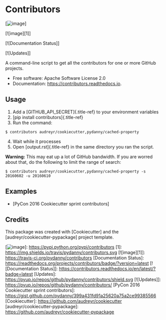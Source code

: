 Contributors
============

[![image]]

[![image][1]]

[![Documentation Status]]

[![Updates]]

A command-line script to get all the contributors for one or more GitHub
projects.

-   Free software: Apache Software License 2.0
-   Documentation: <https://contributors.readthedocs.io>.

Usage
-----

1.  Add a [GITHUB\_API\_SECRET]{.title-ref} to your environment
    variables
2.  [pip install contributors]{.title-ref}
3.  Run the command:

``` {.bash}
$ contributors audreyr/cookiecutter,pydanny/cached-property
```

4.  Wait while it processes
5.  Open [output.rst]{.title-ref} in the same directory you ran the
    script.

**Warning:** This may eat up a lot of GitHub bandwidth. If you are
worred about that, do the following to limit the range of search:

``` {.bash}
$ contributors audreyr/cookiecutter,pydanny/cached-property -s 20160602 -u 20160610
```

Examples
--------

-   [PyCon 2016 Cookiecutter sprint contributors]

Credits
-------

This package was created with [Cookiecutter] and the
[audreyr/cookiecutter-pypackage] project template.

  [image]: https://img.shields.io/pypi/v/contributors.svg
  [![image]]: https://pypi.python.org/pypi/contributors
  [1]: https://img.shields.io/travis/pydanny/contributors.svg
  [![image][1]]: https://travis-ci.org/pydanny/contributors
  [Documentation Status]: https://readthedocs.org/projects/contributors/badge/?version=latest
  [![Documentation Status]]: https://contributors.readthedocs.io/en/latest/?badge=latest
  [Updates]: https://pyup.io/repos/github/pydanny/contributors/shield.svg
  [![Updates]]: https://pyup.io/repos/github/pydanny/contributors/
  [PyCon 2016 Cookiecutter sprint contributors]: https://gist.github.com/pydanny/399a431fd91a25620a75a2ce99385566
  [Cookiecutter]: https://github.com/audreyr/cookiecutter
  [audreyr/cookiecutter-pypackage]: https://github.com/audreyr/cookiecutter-pypackage
